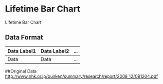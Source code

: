 Lifetime Bar Chart
====

Lifetime Bar Chart

## Data Format

| Data Label1 | Data Label2 | ... |
|-------------|-------------|-----|
| Data        | Data        | ... |

##Original Data
http://www.nhk.or.jp/bunken/summary/research/report/2008_12/081204.pdf
